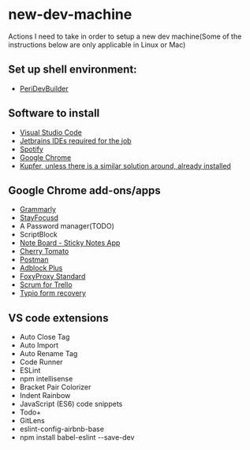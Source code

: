 
# new-dev-machine
Actions I need to take in order to setup a new dev machine(Some of the instructions below are only applicable in Linux or Mac)

## Set up shell environment:
- [PeriDevBuilder](https://github.Com/PeriGK/PeriDevBuilder)

## Software to install
- [Visual Studio Code](https://code.visualstudio.com/)
- [Jetbrains IDEs required for the job](https://www.jetbrains.com/products.html?fromMenu)
- [Spotify](https://www.spotify.com/)
- [Google Chrome](https://www.google.com/chrome/)
- [Kupfer, unless there is a similar solution around, already installed](https://github.com/kupferlauncher/kupfer)

## Google Chrome add-ons/apps

 - [Grammarly](https://chrome.google.com/webstore/detail/grammarly-for-chrome/kbfnbcaeplbcioakkpcpgfkobkghlhen)
 - [StayFocusd](https://chrome.google.com/webstore/detail/stayfocusd/laankejkbhbdhmipfmgcngdelahlfoji)
 - A Password manager(TODO)
 - ScriptBlock
 - [Note Board - Sticky Notes App](https://chrome.google.com/webstore/detail/note-board-sticky-notes-a/goficmpcgcnombioohjcgdhbaloknabb)
 - [Cherry Tomato](https://chrome.google.com/webstore/detail/cghomilbbfdmgfidkdinillpmdpdjgmm)
 - [Postman](https://www.getpostman.com/)
 - [Adblock Plus](https://chrome.google.com/webstore/detail/adblock-plus/cfhdojbkjhnklbpkdaibdccddilifddb)
 - [FoxyProxy Standard](https://chrome.google.com/webstore/detail/foxyproxy-standard/gcknhkkoolaabfmlnjonogaaifnjlfnp)
 - [Scrum for Trello](https://chrome.google.com/webstore/detail/scrum-for-trello/jdbcdblgjdpmfninkoogcfpnkjmndgje)
 - [Typio form recovery](https://chrome.google.com/webstore/detail/typio-form-recovery/djkbihbnjhkjahbhjaadbepppbpoedaa)

## VS code extensions
* Auto Close Tag
* Auto Import
* Auto Rename Tag
* Code Runner
* ESLint
* npm intellisense
* Bracket Pair Colorizer
* Indent Rainbow
* JavaScript (ES6) code snippets
* Todo+
* GitLens
* eslint-config-airbnb-base
* npm install babel-eslint --save-dev

